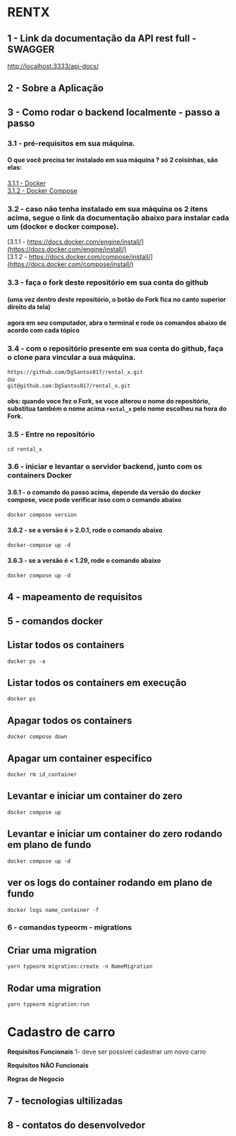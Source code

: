 # RENTX 

## 1 - Link da documentação da API rest full - SWAGGER
[http://localhost:3333/api-docs/](http://localhost:3333/api-docs/)


## 2 - Sobre a Aplicação


## 3 - Como rodar o backend localmente - passo a passo

### 3.1 - pré-requisitos em sua máquina.

#### O que você precisa ter instalado em sua máquina ? só 2 coisinhas, são elas:

[3.1.1 - Docker](https://docs.docker.com/engine/install/) <br />
[3.1.2 - Docker Compose](https://docs.docker.com/compose/install/)

### 3.2 - caso não tenha instalado em sua máquina os 2 itens acima, segue o link da documentação abaixo para instalar cada um (docker e docker compose).

[3.1.1 - https://docs.docker.com/engine/install/](https://docs.docker.com/engine/install/) <br />
[3.1.2 - https://docs.docker.com/compose/install/](https://docs.docker.com/compose/install/)

### 3.3 - faça o fork deste repositório em sua conta do github <br />
#### (uma vez dentro deste repositório, o botão do Fork fica no canto superior direito da tela)

#### agora em seu computador, abra o terminal e rode os comandos abaixo de acordo com cada tópico

### 3.4 - com o repositório presente em sua conta do github, faça o clone para vincular a sua máquina.

`https://github.com/DgSantos017/rental_x.git` <br />
ou <br />
`git@github.com:DgSantos017/rental_x.git`

#### obs: quando voce fez o Fork, se voce alterou o nome do repositório, substitua também o nome acima `rental_x` pelo nome escolheu na hora do Fork.

### 3.5 - Entre no repositório
`cd rental_x`

### 3.6 - iniciar e levantar o servidor backend, junto com os containers Docker
#### 3.6.1 - o comando do passo acima, depende da versão do docker compose, voce pode verificar isso com o comando abaixo
`docker compose version`

#### 3.6.2 - se a versão é > 2.0.1, rode o comando abaixo
`docker-compose up -d`


#### 3.6.3 - se a versão é < 1.29, rode o comando abaixo
`docker compose up -d`

## 4 - mapeamento de requisitos

## 5 - comandos docker
## Listar todos os containers
` docker ps -a `

## Listar todos os containers em execução
` docker ps `

## Apagar todos os containers
` docker compose down `

## Apagar um container especifico
` docker rm id_container `

## Levantar e iniciar um container do zero
` docker compose up `

## Levantar e iniciar um container do zero rodando em plano de fundo
` docker compose up -d `

## ver os logs do container rodando em plano de fundo
` docker logs name_container -f `

### 6 - comandos typeorm - migrations

## Criar uma migration
` yarn typeorm migration:create -n NameMigration `

## Rodar uma migration 
` yarn typeorm migration:run `


# Cadastro de carro

**Requisitos Funcionais**
1- deve ser possível cadastrar um novo carro

**Requisitos NÃO Funcionais**

**Regras de Negocio**

## 7 - tecnologias ultilizadas

## 8 - contatos do desenvolvedor